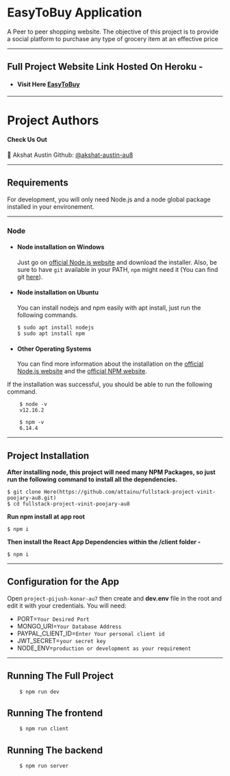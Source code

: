 # EasyToBuy Application
A Peer to peer shopping website. The objective of this project is to provide a social platform to purchase any type of grocery item at an effective price

---

## Full Project Website Link Hosted On Heroku -

- #### Visit Here [EasyToBuy](https://ezy2buy.herokuapp.com/)

---

# Project Authors

#### Check Us Out

👤 Akshat Austin 
Github: [@akshat-austin-au8](https://github.com/akshat-austin-au8)

---

## Requirements

For development, you will only need Node.js and a node global package installed in your environement.

---

### Node
- #### Node installation on Windows

  Just go on [official Node.js website](https://nodejs.org/) and download the installer.
  Also, be sure to have `git` available in your PATH, `npm` might need it (You can find git [here](https://git-scm.com/)).

- #### Node installation on Ubuntu

  You can install nodejs and npm easily with apt install, just run the following commands.

      $ sudo apt install nodejs
      $ sudo apt install npm

- #### Other Operating Systems
  You can find more information about the installation on the [official Node.js website](https://nodejs.org/) and the [official NPM website](https://npmjs.org/).

If the installation was successful, you should be able to run the following command.

```
    $ node -v
    v12.16.2

    $ npm -v
    6.14.4
```
---

## Project Installation
  **After installing node, this project will need many NPM Packages, so just run the following command to install all the dependencies.**
```
$ git clone Here(https://github.com/attainu/fullstack-project-vinit-poojary-au8.git)
$ cd fullstack-project-vinit-poojary-au8
```   
**Run npm install at app root**
```
$ npm i
```
**Then install the React App Dependencies within the /client folder -**
```
$ npm i 
```
---

## Configuration for the App

Open `project-pijush-konar-au7` then create and **dev.env** file in the root and edit it with your credentials. You will need:

- PORT=`Your Desired Port`
- MONGO_URI=`Your Database Address`
- PAYPAL_CLIENT_ID=`Enter Your personal client id`
- JWT_SECRET=`your secret key`
- NODE_ENV=`production or development as your requirement`
---

## Running The Full Project

```sh
    $ npm run dev
```

## Running The frontend

```sh
    $ npm run client
```

## Running The backend

```sh
    $ npm run server
```
